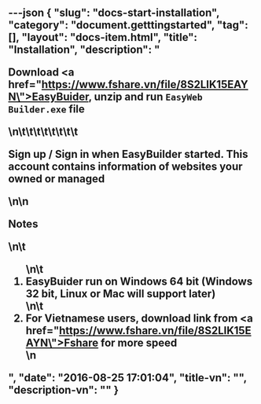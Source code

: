 ---json
{
    "slug": "docs-start-installation",
    "category": "document.getttingstarted",
    "tag": [],
    "layout": "docs-item.html",
    "title": "Installation",
    "description": "<p>Download  <a href=\"https://www.fshare.vn/file/8S2LIK15EAYN\">EasyBuider</a>, unzip and run <code>EasyWeb Builder.exe</code> file</p>\n\t\t\t\t\t\t\t\t<p>Sign up / Sign in when EasyBuilder started. This account contains information of websites your owned or managed  </p>\n\n<p> Notes</p>\n\t<ol>\n\t<li>EasyBuider run on Windows 64 bit (Windows 32 bit, Linux or Mac will support later)</li>\n\t<li>For Vietnamese users, download link from <a href=\"https://www.fshare.vn/file/8S2LIK15EAYN\">Fshare</a> for more speed</li>\n</ol>",
    "date": "2016-08-25 17:01:04",
    "title-vn": "",
    "description-vn": ""
}
---

